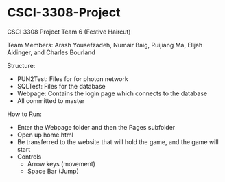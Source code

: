# CSCI-3308-Project
CSCI 3308 Project Team 6 (Festive Haircut)

Team Members: Arash Yousefzadeh, Numair Baig, Ruijiang Ma, Elijah Aldinger, and Charles Bourland

Structure:
  - PUN2Test: Files for for photon network
  - SQLTest: Files for the database
  - Webpage: Contains the login page which connects to the database
  - All committed to master
  
 How to Run:
  - Enter the Webpage folder and then the Pages subfolder
  - Open up home.html
  - Be transferred to the website that will hold the game, and the game will start
  - Controls
    - Arrow keys (movement)
    - Space Bar (Jump)
